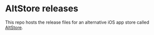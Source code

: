 # AltStore releases

This repo hosts the release files for an alternative iOS app store called [AltStore](https://altstore.io).
